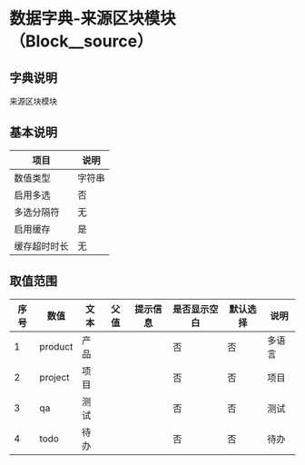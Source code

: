 # 数据字典-来源区块模块（Block__source）
## 字典说明
来源区块模块

## 基本说明
| 项目 | 说明 |
| ---- | ---- |
| 数值类型 | 字符串 |
| 启用多选 | 否 |
| 多选分隔符 | 无 |
| 启用缓存 | 是 |
| 缓存超时时长 | 无 |

## 取值范围
| 序号 | 数值 | 文本 | 父值 | 提示信息 | 是否显示空白 | 默认选择 | 说明 |
| ---- | ---- | ---- | ---- | ---- | ---- | ---- | ---- |
| 1 | product | 产品 |  |  | 否 | 否 | 多语言 |
| 2 | project | 项目 |  |  | 否 | 否 | 项目 |
| 3 | qa | 测试 |  |  | 否 | 否 | 测试 |
| 4 | todo | 待办 |  |  | 否 | 否 | 待办 |

